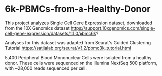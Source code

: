 # 6k-PBMCs-from-a-Healthy-Donor

This project analyzes Single Cell Gene Expression dataset, downloaded from the 10X Genomics dataset https://support.10xgenomics.com/single-cell-gene-expression/datasets/1.1.0/pbmc6k? 

Analyses for this dataset was adapted from Seurat's Guided Clustering Tutorial https://satijalab.org/seurat/v3.2/pbmc3k_tutorial.html

5,400 Peripheral Blood Mononuclear Cells were isolated from a healthy donor. These cells were sequenced on the Illumina NextSeq 500 platform, with ~28,000 reads sequenced per cell.
